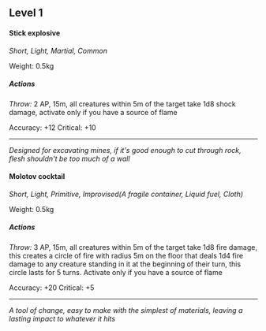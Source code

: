 ## Level 1
#### Stick explosive
*Short, Light, Martial, Common*

Weight: 0.5kg

##### Actions

*Throw:* 2 AP, 15m, all creatures within 5m of the target take 1d8 shock damage, activate only if you have a source of flame

Accuracy: +12
Critical: +10

---
*Designed for excavating mines, if it's good enough to cut through rock, flesh shouldn't be too much of a wall*

#### Molotov cocktail
*Short, Light, Primitive, Improvised(A fragile container, Liquid fuel, Cloth)*

Weight: 0.5kg

##### Actions

*Throw:* 3 AP, 15m, all creatures within 5m of the target take 1d8 fire damage, this creates a circle of fire with radius 5m on the floor that deals 1d4 fire damage to any creature standing in it at the beginning of their turn, this circle lasts for 5 turns. Activate only if you have a source of flame

Accuracy: +20
Critical: +5

---
*A tool of change, easy to make with the simplest of materials, leaving a lasting impact to whatever it hits*